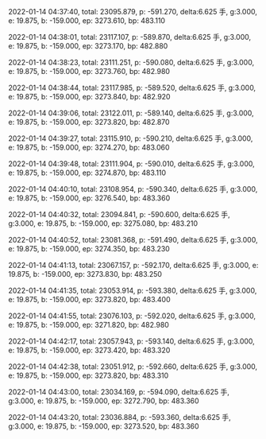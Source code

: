 2022-01-14 04:37:40, total: 23095.879, p: -591.270, delta:6.625 手, g:3.000, e: 19.875, b: -159.000, ep: 3273.610, bp: 483.110

2022-01-14 04:38:01, total: 23117.107, p: -589.870, delta:6.625 手, g:3.000, e: 19.875, b: -159.000, ep: 3273.170, bp: 482.880

2022-01-14 04:38:23, total: 23111.251, p: -590.080, delta:6.625 手, g:3.000, e: 19.875, b: -159.000, ep: 3273.760, bp: 482.980

2022-01-14 04:38:44, total: 23117.985, p: -589.520, delta:6.625 手, g:3.000, e: 19.875, b: -159.000, ep: 3273.840, bp: 482.920

2022-01-14 04:39:06, total: 23122.011, p: -589.140, delta:6.625 手, g:3.000, e: 19.875, b: -159.000, ep: 3273.820, bp: 482.870

2022-01-14 04:39:27, total: 23115.910, p: -590.210, delta:6.625 手, g:3.000, e: 19.875, b: -159.000, ep: 3274.270, bp: 483.060

2022-01-14 04:39:48, total: 23111.904, p: -590.010, delta:6.625 手, g:3.000, e: 19.875, b: -159.000, ep: 3274.870, bp: 483.110

2022-01-14 04:40:10, total: 23108.954, p: -590.340, delta:6.625 手, g:3.000, e: 19.875, b: -159.000, ep: 3276.540, bp: 483.360

2022-01-14 04:40:32, total: 23094.841, p: -590.600, delta:6.625 手, g:3.000, e: 19.875, b: -159.000, ep: 3275.080, bp: 483.210

2022-01-14 04:40:52, total: 23081.368, p: -591.490, delta:6.625 手, g:3.000, e: 19.875, b: -159.000, ep: 3274.350, bp: 483.230

2022-01-14 04:41:13, total: 23067.157, p: -592.170, delta:6.625 手, g:3.000, e: 19.875, b: -159.000, ep: 3273.830, bp: 483.250

2022-01-14 04:41:35, total: 23053.914, p: -593.380, delta:6.625 手, g:3.000, e: 19.875, b: -159.000, ep: 3273.820, bp: 483.400

2022-01-14 04:41:55, total: 23076.103, p: -592.020, delta:6.625 手, g:3.000, e: 19.875, b: -159.000, ep: 3271.820, bp: 482.980

2022-01-14 04:42:17, total: 23057.943, p: -593.140, delta:6.625 手, g:3.000, e: 19.875, b: -159.000, ep: 3273.420, bp: 483.320

2022-01-14 04:42:38, total: 23051.912, p: -592.660, delta:6.625 手, g:3.000, e: 19.875, b: -159.000, ep: 3273.820, bp: 483.310

2022-01-14 04:43:00, total: 23034.169, p: -594.090, delta:6.625 手, g:3.000, e: 19.875, b: -159.000, ep: 3272.790, bp: 483.360

2022-01-14 04:43:20, total: 23036.884, p: -593.360, delta:6.625 手, g:3.000, e: 19.875, b: -159.000, ep: 3273.520, bp: 483.360